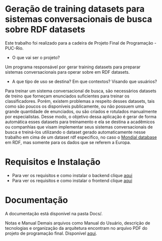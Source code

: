 # Geração de training datasets para sistemas conversacionais de busca sobre RDF datasets
Este trabalho foi realizado para a cadeira de Projeto Final de Programação - PUC-Rio.
- O que vai ser o projeto?

Um programa responsável por gerar training datasets para preparar sistemas conversacionais para operar sobre em RDF datasets.
- A que tipo de uso se destina? Em que contextos? Visando que usuários?

Para treinar um sistema conversacional de busca, são necessários datasets de treino que forneçam enunciados suficientes para treinar os classificadores. Porém, existem problemas a respeito desses datasets, tais como são poucos os disponíveis publicamente, ou não possuem uma grande quantidade de enunciados, ou são criados e rotulados manualmente por especialistas. Desse modo, o objetivo dessa aplicação é gerar de forma automática esses datasets para treinamento e ela se destina a acadêmicos ou companhias que visam implementar seus sistemas conversacionais de busca e treiná-los utilizando o dataset gerado automaticamente nesse trabalho em cima de um dataset rdf especifico, no caso o [Mondial database](https://www.dbis.informatik.uni-goettingen.de/Mondial/) em RDF, mas somente para os dados que se referem a Europa.

# Requisitos e Instalação
- Para ver os requisitos e como instalar o backend clique [aqui](backend/README.md)
- Para ver os requisitos e como instalar o frontend clique [aqui](frontend/README.md)

# Documentação
A documentação está disponível na pasta Docs/.

Notas e Manual
Demais arquivos como Manual do Usuário, descrição de tecnologias e organização da arquitetura encontram no arquivo PDF do projeto de programação final. Disponível [aqui](docs/Projeto_de_Programacao_Eduardo_Nascimento.pdf).

